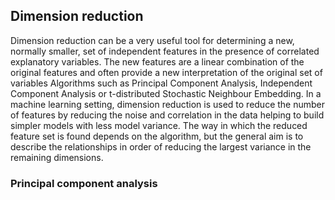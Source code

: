 ## Dimension reduction

Dimension reduction can be a very useful tool for determining a new, normally smaller, set of independent features in the presence of correlated explanatory variables. The new features are a linear combination of the original features and often provide a new interpretation of the original set of variables Algorithms such as Principal Component Analysis, Independent Component Analysis or t-distributed Stochastic Neighbour Embedding. In a machine learning setting, dimension reduction is used to reduce the number of features by reducing the noise and correlation in the data helping to build simpler models with less model variance. The way in which the reduced feature set is found depends on the algorithm, but the general aim is to describe the relationships in order of reducing the largest variance in the remaining dimensions. 

### Principal component analysis 